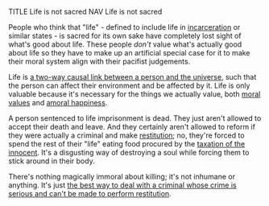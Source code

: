 TITLE Life is not sacred
NAV Life is not sacred

People who think that "life" - defined to include life in [incarceration](imprisonment) or similar states - is sacred for its own sake have completely lost sight of what's good about life. These people *don't* value what's actually good about life so they have to make up an artificial special case for it to make their moral system align with their pacifist judgements.

Life is [a two-way causal link between a person and the universe](metaphysics), such that the person can affect their environment and be affected by it. Life is only valuable because it's necessary for the things we actually value, both [moral values](virtues) and [amoral happiness](emotions).

A person sentenced to life imprisonment is dead. They just aren't allowed to accept their death and leave. And they certainly aren't allowed to reform if they were actually a criminal and make [restitution](property); no, they're forced to spend the rest of their "life" eating food procured by the [taxation of the innocent](anarchism). It's a disgusting way of destroying a soul while forcing them to stick around in their body.

There's nothing magically immoral about killing; it's not inhumane or anything. It's just [the best way to deal with a criminal whose crime is serious and can't be made to perform restitution](forms_of_punishment).
